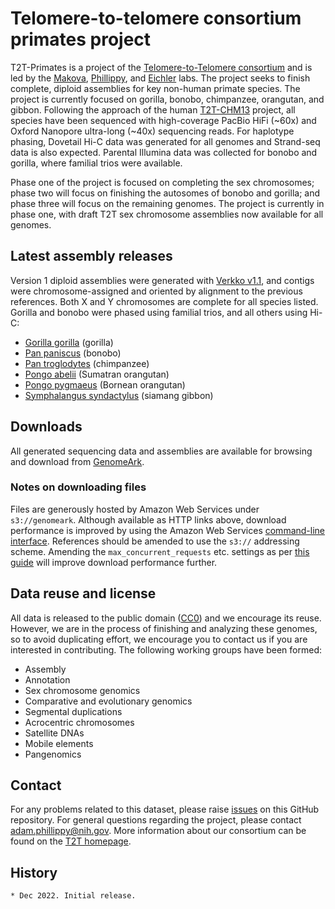 # Telomere-to-telomere consortium primates project
T2T-Primates is a project of the [Telomere-to-Telomere consortium](https://sites.google.com/ucsc.edu/t2tworkinggroup/) and is led by the [Makova](https://www.bx.psu.edu/makova_lab/), [Phillippy](https://genomeinformatics.github.io/), and [Eichler](https://eichlerlab.gs.washington.edu/) labs. The project seeks to finish complete, diploid assemblies for key non-human primate species. The project is currently focused on gorilla, bonobo, chimpanzee, orangutan, and gibbon. Following the approach of the human [T2T-CHM13](https://github.com/marbl/CHM13) project, all species have been sequenced with high-coverage PacBio HiFi (~60x) and Oxford Nanopore ultra-long (~40x) sequencing reads. For haplotype phasing, Dovetail Hi-C data was generated for all genomes and Strand-seq data is also expected. Parental Illumina data was collected for bonobo and gorilla, where familial trios were available.

Phase one of the project is focused on completing the sex chromosomes; phase two will focus on finishing the autosomes of bonobo and gorilla; and phase three will focus on the remaining genomes. The project is currently in phase one, with draft T2T sex chromosome assemblies now available for all genomes.

## Latest assembly releases
Version 1 diploid assemblies were generated with [Verkko v1.1](https://github.com/marbl/verkko), and contigs were chromosome-assigned and oriented by alignment to the previous references. Both X and Y chromosomes are complete for all species listed. Gorilla and bonobo were phased using familial trios, and all others using Hi-C:
- [Gorilla gorilla](https://genomeark.s3.amazonaws.com/index.html?prefix=species/Gorilla_gorilla/mGorGor1/assembly_verkko_1.1-0.2-freeze/) (gorilla)
- [Pan paniscus](https://genomeark.s3.amazonaws.com/index.html?prefix=species/Pan_paniscus/mPanPan1/assembly_verkko_1.1-0.1-freeze/) (bonobo)
- [Pan troglodytes](https://genomeark.s3.amazonaws.com/index.html?prefix=species/Pan_troglodytes/mPanTro3/assembly_verkko_1.1-hic-freeze/) (chimpanzee)
- [Pongo abelii](https://genomeark.s3.amazonaws.com/index.html?prefix=species/Pongo_abelii/mPonAbe1/assembly_verkko_1.1-hic-freeze/) (Sumatran orangutan)
- [Pongo pygmaeus](https://genomeark.s3.amazonaws.com/index.html?prefix=species/Pongo_pygmaeus/mPonPyg2/assembly_verkko_1.1-hic-freeze/) (Bornean orangutan)
- [Symphalangus syndactylus](https://genomeark.s3.amazonaws.com/index.html?prefix=species/Symphalangus_syndactylus/mSymSyn1/assembly_verkko_1.1-hic-freeze/) (siamang gibbon)

## Downloads
All generated sequencing data and assemblies are available for browsing and download from [GenomeArk](https://genomeark.github.io/t2t-all/).

### Notes on downloading files
Files are generously hosted by Amazon Web Services under `s3://genomeark`. Although available as HTTP links above, download performance is improved by using the Amazon Web Services [command-line interface](https://aws.amazon.com/cli/). References should be amended to use the `s3://` addressing scheme. Amending the `max_concurrent_requests` etc. settings as per [this guide](https://docs.aws.amazon.com/cli/latest/topic/s3-config.html) will improve download performance further.

## Data reuse and license
All data is released to the public domain ([CC0](https://creativecommons.org/publicdomain/zero/1.0/)) and we encourage its reuse. However, we are in the process of finishing and analyzing these genomes, so to avoid duplicating effort, we encourage you to contact us if you are interested in contributing. The following working groups have been formed:
- Assembly
- Annotation
- Sex chromosome genomics
- Comparative and evolutionary genomics
- Segmental duplications
- Acrocentric chromosomes
- Satellite DNAs
- Mobile elements
- Pangenomics

## Contact
For any problems related to this dataset, please raise [issues](https://github.com/marbl/Primates/issues) on this GitHub repository. For general questions regarding the project, please contact <adam.phillippy@nih.gov>. More information about our consortium can be found on the [T2T homepage](https://sites.google.com/ucsc.edu/t2tworkinggroup/).

## History

    * Dec 2022. Initial release.
